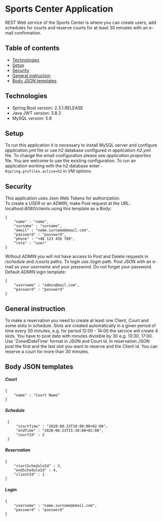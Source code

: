 # Sports Center Application

REST Web service of the Sports Center is where you can create users,
add schedules for courts and reserve courts for at least 30 minutes 
with an e-mail confirmation.
## Table of contents
* [Technologies](#technologies)
* [Setup](#setup)
* [Security](#security)
* [General instruction](#general-instruction)
* [Body JSON templates](#body-json-templates)

## Technologies
* Spring Boot *version:* 2.3.1.RELEASE
* Java JWT *version:* 3.8.3
* MySQL *version:* 5.6
## Setup
To run this application it is necessary to install MySQL server and 
configure *application.yml* file or use h2 database configured in 
*application-h2.yml* file. To change the email configuration please see 
*application.properties* file. You are welcome to use the existing 
configuration. To run an application working with the h2 database 
enter `-Dspring.profiles.active=h2` in *VM options*.
## Security
This application uses Json Web Tokens for authorization.  
To create a *USER* or an *ADMIN*, make Post request at the URL: localhost:*8080*/clients
using this template as a Body:

```
{
    "name" : "name",
    "surname" : "surname",
    "email" : "name.surname@email.com",
    "password" : "password",
    "phone" : "+48 123 456 789",
    "role" : "user"
}
```

Without *ADMIN* you will not have access to Post and Delete requests in */schedule* and */courts* paths. 
To login use */login* path. Post JSON with an e-mail as your *username*
and your *password*. Do not forget your password. Default *ADMIN* login template:

```
{
    "username" : "admin@mail.com",
    "password" : "password"
}
```
## General instruction
To make a reservation you need to create at least one Client, Court 
and some slots in schedule. Slots are created automatically in a given 
period of time every 30 minutes, e.g. for period 12:00 - 14:00 the service 
will create 4 slots. You have to post date with minutes divisible by 
30 e.g. 13:30, 17:00. Use 'ZonedDateTime' format in JSON and Court id.
In reservation JSON post the first and the last slot you want to reserve and the Client id.
You can reserve a court for more than 30 minutes.

## Body JSON templates
##### Court
```
{
    "name" : "Court Name"
}
```
##### Schedule
```
 {
     "startTime" : "2020-08-23T10:00:00+02:00",
     "endTime" : "2020-08-23T15:30:00+02:00",
     "courtId" : 2
 }
```
##### Reservation
```
{
    "startScheduleId" : 3,
    "endScheduleId" : 4,
    "clientId" : 1
}
```
##### Login
```
{
    "username" : "name.surname@email.com",
    "password" : "password"
}
